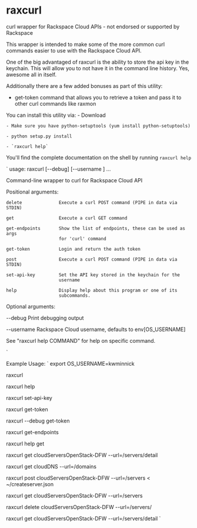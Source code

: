 raxcurl
=======

curl wrapper for Rackspace Cloud APIs - not endorsed or supported by Rackspace

This wrapper is intended to make some of the more common curl commands easier
to use with the Rackspace Cloud API.

One of the big advantaged of raxcurl is the ability to store the api key
in the keychain.  This will allow you to not have it in the command line
history. Yes, awesome all in itself.

Additionally there are a few added bonuses as part of this utility:
- get-token command that allows you to retrieve a token and pass it to other curl commands
like raxmon

You can install this utility via:
    - Download

    - Make sure you have python-setuptools (yum install python-setuptools)

    - python setup.py install

    - `raxcurl help`


You'll find the complete documentation on the shell by running ``raxcurl help``

`
usage: raxcurl [--debug] [--username <username>] <subcommand> ...


Command-line wrapper to curl for Rackspace Cloud API


Positional arguments:

  <subcommand>

    delete              Execute a curl POST command (PIPE in data via STDIN)

    get                 Execute a curl GET command

    get-endpoints       Show the list of endpoints, these can be used as args
                        for 'curl' command

    get-token           Login and return the auth token

    post                Execute a curl POST command (PIPE in data via STDIN)

    set-api-key         Set the API key stored in the keychain for the
                        username

    help                Display help about this program or one of its
                        subcommands.


Optional arguments:

  --debug               Print debugging output

  --username <username>
                        Rackspace Cloud username, defaults to env[OS_USERNAME]


See "raxcurl help COMMAND" for help on specific command.

`

Example Usage:
`
export OS_USERNAME=kwminnick

raxcurl

raxcurl help

raxcurl set-api-key

raxcurl get-token

raxcurl --debug get-token

raxcurl get-endpoints

raxcurl help get

raxcurl get cloudServersOpenStack-DFW --url=/servers/detail

raxcurl get cloudDNS --url=/domains

raxcurl post cloudServersOpenStack-DFW --url=/servers < ~/createserver.json

raxcurl get cloudServersOpenStack-DFW --url=/servers

raxcurl delete cloudServersOpenStack-DFW --url=/servers/<id>

raxcurl get cloudServersOpenStack-DFW --url=/servers/detail
`

